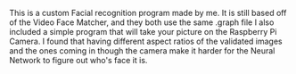 This is a custom Facial recognition program made by me. It is still based off of the Video Face Matcher, and they both use the same .graph file
I also included a simple program that will take your picture on the Raspberry Pi Camera. I found that having different aspect ratios of the validated images and the ones coming in though the camera make it harder for the Neural Network to figure out who's face it is.
